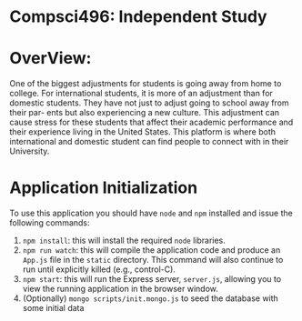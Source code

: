 # Compsci496: Independent Study

# OverView:
One of the biggest adjustments for students is going away from home to college. For international students, it is more of an adjustment than for domestic students. They have not just to adjust going to school away from their par- ents but also experiencing a new culture. This adjustment can cause stress for these students that affect their academic performance and their experience living in the United States. This platform is where both international and domestic student can find people to connect with in their University. 


# Application Initialization

To use this application you should have `node` and `npm` installed and issue the following commands:

1. `npm install`: this will install the required `node` libraries.
2. `npm run watch`: this will compile the application code and produce an `App.js` file in the `static` directory. This command will also continue to run until explicitly killed (e.g., control-C).
3. `npm start`: this will run the Express server, `server.js`, allowing you to view the running application in the browser window.
4. (Optionally) `mongo scripts/init.mongo.js` to seed the database with some initial data
